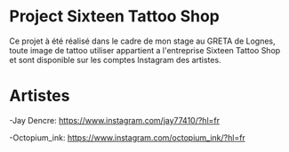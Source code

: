 # Project Sixteen Tattoo Shop
Ce projet à été réalisé dans le cadre de mon stage au GRETA de Lognes, toute image de tattoo utiliser appartient a l'entreprise Sixteen Tattoo Shop et sont disponible sur les comptes Instagram des artistes.

# Artistes
-Jay Dencre: https://www.instagram.com/jay77410/?hl=fr

-Octopium_ink: https://www.instagram.com/octopium_ink/?hl=fr
